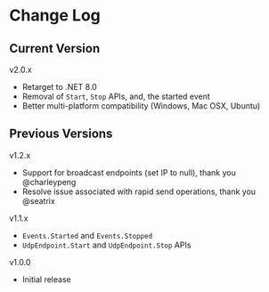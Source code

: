 # Change Log

## Current Version

v2.0.x

- Retarget to .NET 8.0
- Removal of `Start`, `Stop` APIs, and, the started event
- Better multi-platform compatibility (Windows, Mac OSX, Ubuntu)

## Previous Versions

v1.2.x
- Support for broadcast endpoints (set IP to null), thank you @charleypeng
- Resolve issue associated with rapid send operations, thank you @seatrix

v1.1.x

- ```Events.Started``` and ```Events.Stopped```
- ```UdpEndpoint.Start``` and ```UdpEndpoint.Stop``` APIs


v1.0.0

- Initial release
